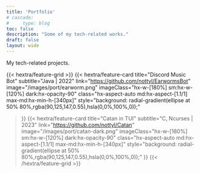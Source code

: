 ```yaml
---
title: 'Portfolio'
# cascade:
#     type: blog
toc: false
description: "Some of my tech-related works."
draft: false
layout: wide
---
```


<div class="hx-mt-4"></div>

<p class="hx-mt-4 hx-text-center hx-text-lg hx-text-gray-500 dark:hx-text-gray-400">
    My tech-related projects.
</p>

<div class="hx-mb-12"></div>

<!-- card screenshot size: 125*35 -->

{{< hextra/feature-grid >}}
  {{< hextra/feature-card
    title="Discord Music Bot"
    subtitle="Java | 2022"
    link="https://github.com/nottyl/EarwormsBot"
    image="/images/port/earworm.png"
    imageClass="hx-w-[180%] sm:hx-w-[120%] dark:hx-opacity-90"
    class="hx-aspect-auto md:hx-aspect-[1.1/1] max-md:hx-min-h-[340px]"
    style="background: radial-gradient(ellipse at 50% 80%,rgba(90,125,147,0.55),hsla(0,0%,100%,0));"
  >}}
  {{< hextra/feature-card
    title="Catan in TUI"
    subtitle="C, Ncurses | 2023"
    link="https://github.com/nottyl/Catan"
    image="/images/port/catan-dark.png"
    imageClass="hx-w-[180%] sm:hx-w-[120%] dark:hx-opacity-90"
    class="hx-aspect-auto md:hx-aspect-[1.1/1] max-md:hx-min-h-[340px]"
    style="background: radial-gradient(ellipse at 50% 80%,rgba(90,125,147,0.55),hsla(0,0%,100%,0));"
  >}}
{{< /hextra/feature-grid >}}
